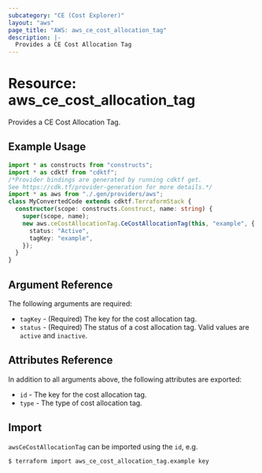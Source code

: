 ```yaml
---
subcategory: "CE (Cost Explorer)"
layout: "aws"
page_title: "AWS: aws_ce_cost_allocation_tag"
description: |-
  Provides a CE Cost Allocation Tag
---
```


# Resource: aws_ce_cost_allocation_tag

Provides a CE Cost Allocation Tag.

## Example Usage

```typescript
import * as constructs from "constructs";
import * as cdktf from "cdktf";
/*Provider bindings are generated by running cdktf get.
See https://cdk.tf/provider-generation for more details.*/
import * as aws from "./.gen/providers/aws";
class MyConvertedCode extends cdktf.TerraformStack {
  constructor(scope: constructs.Construct, name: string) {
    super(scope, name);
    new aws.ceCostAllocationTag.CeCostAllocationTag(this, "example", {
      status: "Active",
      tagKey: "example",
    });
  }
}

```

## Argument Reference

The following arguments are required:

* `tagKey` - (Required) The key for the cost allocation tag.
* `status` - (Required) The status of a cost allocation tag. Valid values are `active` and `inactive`.

## Attributes Reference

In addition to all arguments above, the following attributes are exported:

* `id` - The key for the cost allocation tag.
* `type` - The type of cost allocation tag.

## Import

`awsCeCostAllocationTag` can be imported using the `id`, e.g.

```
$ terraform import aws_ce_cost_allocation_tag.example key
```

<!-- cache-key: cdktf-0.17.0-pre.15 input-5750fcaf87b37c37d04ccfdd052e58820fe22c6beac82e3c2a3c3cef06071701 -->